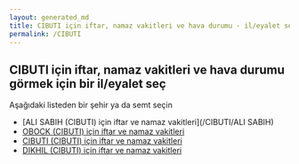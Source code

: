 ```yaml
---
layout: generated_md
title: CIBUTI için iftar, namaz vakitleri ve hava durumu - il/eyalet seç
permalink: /CIBUTI
---
```


## CIBUTI için iftar, namaz vakitleri ve hava durumu  görmek için bir il/eyalet seç

Aşağıdaki listeden bir şehir ya da semt seçin

* [ALI SABIH (CIBUTI) için iftar ve namaz vakitleri](/CIBUTI/ALI SABIH)
* [OBOCK (CIBUTI) için iftar ve namaz vakitleri](/CIBUTI/OBOCK)
* [CIBUTI (CIBUTI) için iftar ve namaz vakitleri](/CIBUTI/CIBUTI)
* [DIKHIL (CIBUTI) için iftar ve namaz vakitleri](/CIBUTI/DIKHIL)
